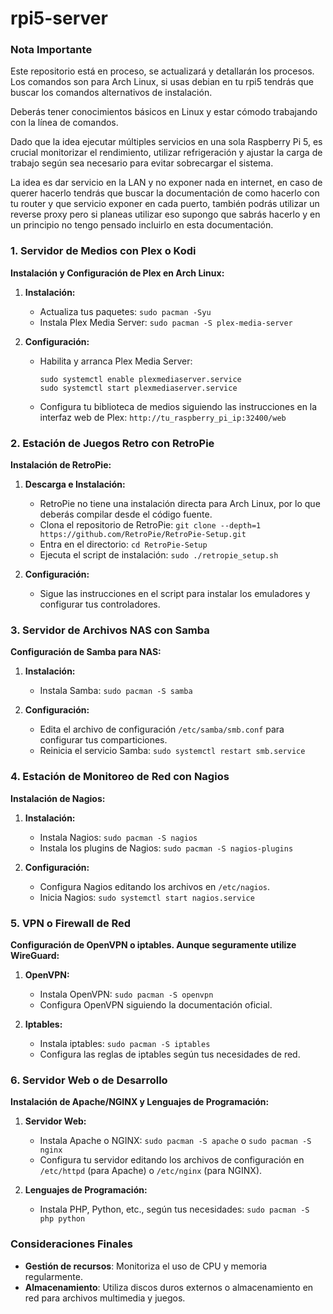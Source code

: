# rpi5-server

### Nota Importante

Este repositorio está en proceso, se actualizará y detallarán los procesos.
Los comandos son para Arch Linux, si usas debian en tu rpi5 tendrás que buscar los comandos alternativos de instalación.

Deberás tener conocimientos básicos en Linux y estar cómodo trabajando con la línea de comandos.

Dado que la idea ejecutar múltiples servicios en una sola Raspberry Pi 5, es crucial monitorizar el rendimiento, utilizar refrigeración y ajustar la carga de trabajo según sea necesario para evitar sobrecargar el sistema.

La idea es dar servicio en la LAN y no exponer nada en internet, en caso de querer hacerlo tendrás que buscar la documentación de como hacerlo con tu router y que servicio exponer en cada puerto, también podrás utilizar un reverse proxy pero si planeas utilizar eso supongo que sabrás hacerlo y en un principio no tengo pensado incluirlo en esta documentación.

### 1. Servidor de Medios con Plex o Kodi

**Instalación y Configuración de Plex en Arch Linux:**

1. **Instalación:**
   - Actualiza tus paquetes: `sudo pacman -Syu`
   - Instala Plex Media Server: `sudo pacman -S plex-media-server`

2. **Configuración:**
   - Habilita y arranca Plex Media Server:
     ```
     sudo systemctl enable plexmediaserver.service
     sudo systemctl start plexmediaserver.service
     ```
   - Configura tu biblioteca de medios siguiendo las instrucciones en la interfaz web de Plex: `http://tu_raspberry_pi_ip:32400/web`

### 2. Estación de Juegos Retro con RetroPie

**Instalación de RetroPie:**

1. **Descarga e Instalación:**
   - RetroPie no tiene una instalación directa para Arch Linux, por lo que deberás compilar desde el código fuente.
   - Clona el repositorio de RetroPie: `git clone --depth=1 https://github.com/RetroPie/RetroPie-Setup.git`
   - Entra en el directorio: `cd RetroPie-Setup`
   - Ejecuta el script de instalación: `sudo ./retropie_setup.sh`

2. **Configuración:**
   - Sigue las instrucciones en el script para instalar los emuladores y configurar tus controladores.

### 3. Servidor de Archivos NAS con Samba

**Configuración de Samba para NAS:**

1. **Instalación:**
   - Instala Samba: `sudo pacman -S samba`

2. **Configuración:**
   - Edita el archivo de configuración `/etc/samba/smb.conf` para configurar tus comparticiones.
   - Reinicia el servicio Samba: `sudo systemctl restart smb.service`

### 4. Estación de Monitoreo de Red con Nagios

**Instalación de Nagios:**

1. **Instalación:**
   - Instala Nagios: `sudo pacman -S nagios`
   - Instala los plugins de Nagios: `sudo pacman -S nagios-plugins`

2. **Configuración:**
   - Configura Nagios editando los archivos en `/etc/nagios`.
   - Inicia Nagios: `sudo systemctl start nagios.service`

### 5. VPN o Firewall de Red

**Configuración de OpenVPN o iptables. Aunque seguramente utilize WireGuard:**

1. **OpenVPN:**
   - Instala OpenVPN: `sudo pacman -S openvpn`
   - Configura OpenVPN siguiendo la documentación oficial.

2. **Iptables:**
   - Instala iptables: `sudo pacman -S iptables`
   - Configura las reglas de iptables según tus necesidades de red.

### 6. Servidor Web o de Desarrollo

**Instalación de Apache/NGINX y Lenguajes de Programación:**

1. **Servidor Web:**
   - Instala Apache o NGINX: `sudo pacman -S apache` o `sudo pacman -S nginx`
   - Configura tu servidor editando los archivos de configuración en `/etc/httpd` (para Apache) o `/etc/nginx` (para NGINX).

2. **Lenguajes de Programación:**
   - Instala PHP, Python, etc., según tus necesidades: `sudo pacman -S php python`

### Consideraciones Finales
- **Gestión de recursos**: Monitoriza el uso de CPU y memoria regularmente.
- **Almacenamiento**: Utiliza discos duros externos o almacenamiento en red para archivos multimedia y juegos.

